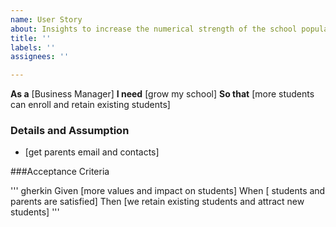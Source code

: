 ```yaml
---
name: User Story
about: Insights to increase the numerical strength of the school population
title: ''
labels: ''
assignees: ''

---
```


**As a** [Business Manager]
**I need** [grow my school]
**So that** [more students can enroll and retain existing students]

### Details and Assumption
* [get parents email and contacts]

###Acceptance Criteria

''' gherkin
Given [more values and impact on students]
When [ students and parents are satisfied]
Then [we retain existing students and attract new students]
'''
